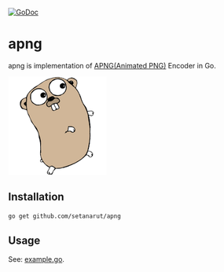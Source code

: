[![GoDoc](https://godoc.org/github.com/setanarut/apng?status.svg)](https://pkg.go.dev/github.com/setanarut/apng)

# apng
apng is implementation of [APNG(Animated PNG)](https://developer.mozilla.org/en-US/docs/Mozilla/Tech/APNG) Encoder in Go.

![animated_gopher](_example/res/animated_gopher.png)

## Installation

```sh
go get github.com/setanarut/apng
```

## Usage
See: [example.go](_example/example.go).
